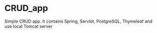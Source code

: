 # CRUD_app
Simple CRUD app. It contains Spring, Servlet, PostgreSQL, Thymeleaf and use local Tomcat server
